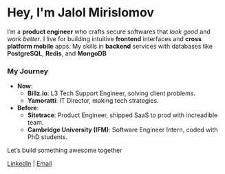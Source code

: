 # Hey, I'm Jalol Mirislomov

I’m a **product engineer** who crafts secure softwares that *look good* and *work better*. I live for building intuitive **frontend** interfaces and **cross platform mobile** apps. My skills in **backend** services with databases like **PostgreSQL**, **Redis**, and **MongoDB**

### My Journey
- **Now**: 
  - **Billz.io**: L3 Tech Support Engineer, solving client problems.
  - **Yamoratti**: IT Director, making tech strategies.
- **Before**:
  - **Sitetrace**: Product Engineer, shipped SaaS to prod with increadible team.
  - **Cambridge University (IFM)**: Software Engineer Intern, coded with PhD students.

Let’s build something awesome together

[LinkedIn](https://www.linkedin.com/in/jalol-mirislomov-5b235a1a5/) | [Email](mailto:mirislomovmirjalol@gmail.com) 
